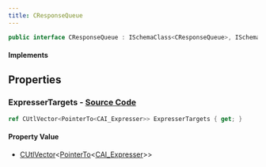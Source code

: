 ```yaml
---
title: CResponseQueue
---
```


```csharp
public interface CResponseQueue : ISchemaClass<CResponseQueue>, ISchemaField, ISchemaClass, INativeHandle
```

#### Implements

## Properties

### **ExpresserTargets** - [Source Code](https://github.com/swiftly-solution/swiftlys2/blob/main/managed/src/SwiftlyS2.Generated/Schemas/Interfaces/CResponseQueue.cs#L16)

```csharp
ref CUtlVector<PointerTo<CAI_Expresser>> ExpresserTargets { get; }
```

#### Property Value

- [CUtlVector](/docs/api/-1)<[PointerTo](/docs/api/shared/natives/pointerto-1)<[CAI_Expresser](/docs/api/shared/schemadefinitions/cai_expresser)>>

